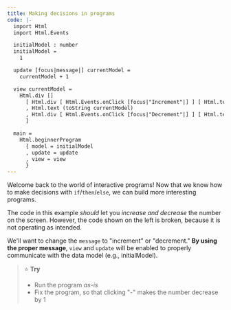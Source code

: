 ```yaml
---
title: Making decisions in programs
code: |-
  import Html
  import Html.Events

  initialModel : number
  initialModel =
    1

  update [focus|message|] currentModel =
    currentModel + 1

  view currentModel =
    Html.div []
      [ Html.div [ Html.Events.onClick [focus|"Increment"|] ] [ Html.text "+" ]
      , Html.text (toString currentModel)
      , Html.div [ Html.Events.onClick [focus|"Decrement"|] ] [ Html.text "-" ]
      ]

  main =
    Html.beginnerProgram
      { model = initialModel
      , update = update
      , view = view
      }
---
```

Welcome back to the world of interactive programs!
Now that we know how to make decisions with `if`/`then`/`else`,
we can build more interesting programs.

The code in this example _should_ let you _increase and decrease_ the number on the screen. However, the code shown on the left is broken, because it is not operating as intended. 

We'll want to change the `message` to "increment" or "decrement." **By using the proper message**, `view` and `update` will be enabled to properly communicate with the data model (e.g., initialModel).

> ⭐️ **Try**
>
> * Run the program _as-is_
> * Fix the program, so that clicking "-" makes the number decrease by 1